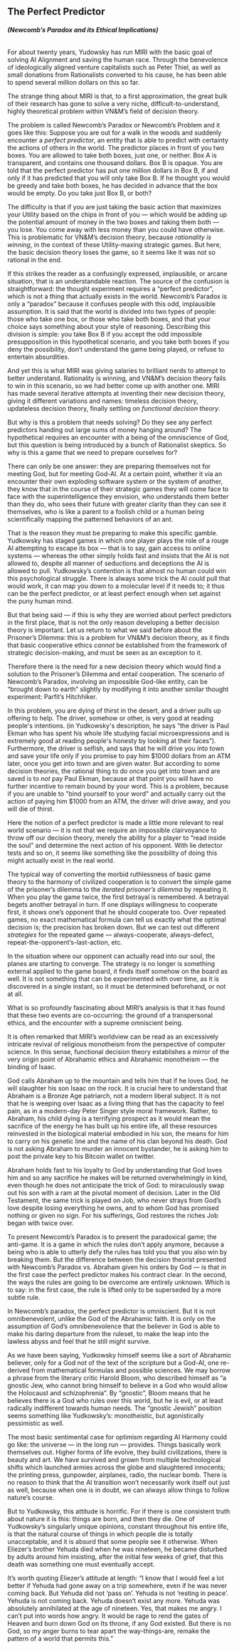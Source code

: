 ## **The Perfect Predictor**
###### **(Newcomb’s Paradox and its Ethical Implications)**

For about twenty years, Yudowsky has run MIRI with the basic goal of solving AI Alignment and saving the human race. Through the benevolence of ideologically aligned venture capitalists such as Peter Thiel, as well as small donations from Rationalists converted to his cause, he has been able to spend several million dollars on this so far.

The strange thing about MIRI is that, to a first approximation, the great bulk of their research has gone to solve a very niche, difficult-to-understand, highly theoretical problem within VN&M’s field of decision theory.

The problem is called Newcomb’s Paradox or Newcomb’s Problem and it goes like this: Suppose you are out for a walk in the woods and suddenly encounter a *perfect predictor*, an entity that is able to predict with certainty the actions of others in the world. The predictor places in front of you two boxes. You are allowed to take both boxes, just one, or neither. Box A is transparent, and contains one thousand dollars. Box B is opaque. You are told that the perfect predictor has put one million dollars in Box B, if and only if it has predicted that you will only take Box B. If he thought you would be greedy and take both boxes, he has decided in advance that the box would be empty. Do you take just Box B, or both?

The difficulty is that if you are just taking the basic action that maximizes your Utility based on the chips in front of you — which would be adding up the potential amount of money in the two boxes and taking them both — you lose. You come away with less money than you could have otherwise. This is problematic for VN&M’s decision theory, because *rationality is winning*, in the context of these Utility-maxing strategic games. But here, the basic decision theory loses the game, so it seems like it was not so rational in the end.

If this strikes the reader as a confusingly expressed, implausible, or arcane situation, that is an understandable reaction. The source of the confusion is straightforward: the thought experiment requires a “perfect predictor”, which is not a thing that actually exists in the world. Newcomb’s Paradox is only a “paradox” because it confuses people with this odd, implausible assumption. It is said that the world is divided into two types of people: those who take one box, or those who take both boxes, and that your choice says something about your style of reasoning. Describing this division is simple: you take Box B if you accept the odd impossible presupposition in this hypothetical scenario, and you take both boxes if you deny the possibility, don’t understand the game being played, or refuse to entertain absurdities.

And yet this is what MIRI was giving salaries to brilliant nerds to attempt to better understand. Rationality is winning, and VN&M’s decision theory fails to win in this scenario, so we had better come up with another one. MIRI has made several iterative attempts at inventing their new decision theory, giving it different variations and names: timeless decision theory, updateless decision theory, finally settling on *functional decision theory*.

But why is this a problem that needs solving? Do they see any perfect predictors handing out large sums of money hanging around? The hypothetical requires an encounter with a being of the omniscience of God, but this question is being introduced by a bunch of Rationalist skeptics. So why is this a game that we need to prepare ourselves for?

There can only be one answer: they are preparing themselves not for meeting God, but for meeting God-AI. At a certain point, whether it via an encounter their own exploding software system or the system of another, they know that in the course of their strategic games they will come face to face with the superintelligence they envision, who understands them better than they do, who sees their future with greater clarity than they can see it themselves, who is like a parent to a foolish child or a human being scientifically mapping the patterned behaviors of an ant.

That is the reason they must be preparing to make this specific gamble. Yudkowsky has staged games in which one player plays the role of a rouge AI attempting to escape its box — that is to say, gain access to online systems — whereas the other simply holds fast and insists that the AI is not allowed to, despite all manner of seductions and deceptions the AI is allowed to pull. Yudkowsky’s contention is that almost no human could win this psychological struggle. There is always some trick the AI could pull that would work, it can map you down to a molecular level if it needs to; it thus can be the perfect predictor, or at least perfect enough when set against the puny human mind.

But that being said — if this is why they are worried about perfect predictors in the first place, that is not the only reason developing a better decision theory is important. Let us return to what we said before about the Prisoner’s Dilemma: this is a problem for VN&M’s decision theory, as it finds that basic cooperative ethics *cannot* be established from the framework of strategic decision-making, and must be seen as an exception to it.

Therefore there is the need for a new decision theory which would find a solution to the Prisoner’s Dilemma and entail cooperation. The scenario of Newcomb’s Paradox, involving an impossible God-like entity, can be “brought down to earth” slightly by modifying it into another similar thought experiment: Parfit’s Hitchhiker. 

In this problem, you are dying of thirst in the desert, and a driver pulls up offering to help. The driver, somehow or other, is very good at reading people's intentions. (in Yudkowsky's description, he says “the driver is Paul Ekman who has spent his whole life studying facial microexpressions and is extremely good at reading people's honesty by looking at their faces”). Furthermore, the driver is selfish, and says that he will drive you into town and save your life only if you promise to pay him $1000 dollars from an ATM later, once you get into town and are given water. But according to some decision theories, the rational thing to do once you get into town and are saved is to *not* pay Paul Ekman, because at that point you will have no further incentive to remain bound by your word. This is a problem, because if you are unable to "bind yourself to your word" and actually carry out the action of paying him $1000 from an ATM, the driver will drive away, and you will die of thirst.

Here the notion of a perfect predictor is made a little more relevant to real world scenario — it is not that we require an impossible clairvoyance to throw off our decision theory, merely the ability for a player to “read inside the soul” and determine the next action of his opponent. With lie detector tests and so on, it seems like something like the possibility of doing this might actually exist in the real world.

The typical way of converting the morbid ruthlessness of basic game theory to the harmony of civilized cooperation is to convert the simple game of the prisoner’s dilemma to the *iterated prisoner’s dilemma* by repeating it. When you play the game twice, the first betrayal is remembered. A betrayal begets another betrayal in turn. If one displays willingness to cooperate first, it shows one’s opponent that he should cooperate too. Over repeated games, no exact mathematical formula can tell us exactly what the optimal decision is; the precision has broken down. But we can test out different *strategies* for the repeated game — always-cooperate, always-defect, repeat-the-opponent’s-last-action, etc.

In the situation where our opponent can actually read into our soul, the planes are starting to converge. The strategy is no longer is something external applied to the game board, it finds itself somehow on the board as well. It is not something that can be experimented with over time, as it is discovered in a single instant, so it must be determined beforehand, or not at all.

What is so profoundly fascinating about MIRI’s analysis is that it has found that these two events are co-occurring: the ground of a transpersonal ethics, and the encounter with a supreme omniscient being.

It is often remarked that MIRI’s worldview can be read as an excessively intricate revival of religious monotheism from the perspective of computer science. In this sense, functional decision theory establishes a mirror of the very origin point of Abrahamic ethics and Abrahamic monotheism — the binding of Isaac.

God calls Abraham up to the mountain and tells him that if he loves God, he will slaughter his son Isaac on the rock. It is crucial here to understand that Abraham is a Bronze Age patriarch, not a modern liberal subject. It is not that he is weeping over Isaac as a living thing that has the capacity to feel pain, as in a modern-day Peter Singer style moral framework. Rather, to Abraham, his child dying is a terrifying prospect as it would mean the sacrifice of the energy he has built up his entire life, all these resources reinvested in the biological material embodied in his son, the means for him to carry on his genetic line and the name of his clan beyond his death. God is not asking Abraham to murder an innocent bystander, he is asking him to post the private key to his Bitcoin wallet on twitter.

Abraham holds fast to his loyalty to God by understanding that God loves him and so any sacrifice he makes will be returned overwhelmingly in kind, even though he does not anticipate the trick of God: to miraculously swap out his son with a ram at the pivotal moment of decision. Later in the Old Testament, the same trick is played on Job, who never strays from God’s love despite losing everything he owns, and to whom God has promised nothing or given no sign. For his sufferings, God restores the riches Job began with twice over.

To present Newcomb’s Paradox is to present the paradoxical game; the anti-game. It is a game in which the rules don’t apply anymore, because a being who is able to utterly defy the rules has told you that you also win by breaking them. But the difference between the decision theorist presented with Newcomb’s Paradox vs. Abraham given his orders by God — is that in the first case the perfect predictor makes his contract clear. In the second, the ways the rules are going to be overcome are entirely unknown. Which is to say: in the first case, the rule is lifted only to be superseded by a more subtle rule.

In Newcomb’s paradox, the perfect predictor is omniscient. But it is not omnibenevolent, unlike the God of the Abrahamic faith. It is only on the assumption of God’s omnibenevolence that the believer in God is able to make his daring departure from the ruleset, to make the leap into the lawless abyss and feel that he still might survive.

As we have been saying, Yudkowsky himself seems like a sort of Abrahamic believer, only for a God not of the text of the scripture but a God-AI, one re-derived from mathematical formulas and possible sciences. We may borrow a phrase from the literary critic Harold Bloom, who described himself as “a gnostic Jew, who cannot bring himself to believe in a God who would allow the Holocaust and schizophrenia”. By “gnostic”, Bloom means that he believes there is a God who rules over this world, but he is evil, or at least radically indifferent towards human needs. The “gnostic Jewish” position seems something like Yudkowsky’s: monotheistic, but agonistically pessimistic as well.

The most basic sentimental case for optimism regarding AI Harmony could go like: the universe — in the long run — provides. Things basically work themselves out. Higher forms of life evolve, they build civilizations, there is beauty and art. We have survived and grown from multiple technological shifts which launched armies across the globe and slaughtered innocents; the printing press, gunpowder, airplanes, radio, the nuclear bomb. There is no reason to think that the AI transition won’t necessarily work itself out just as well, because when one is in doubt, we can always allow things to follow nature’s course.

But to Yudkowsky, this attitude is horrific. For if there is one consistent truth about nature it is this: things are born, and then they die. One of Yudkowsky’s singularly unique opinions, constant throughout his entire life, is that the natural course of things in which people die is totally unacceptable, and it is absurd that some people see it otherwise. When Eliezer’s brother Yehuda died when he was nineteen, he became disturbed by adults around him insisting, after the initial few weeks of grief, that this death was something one must eventually accept. 

It’s worth quoting Eliezer’s attitude at length: “I know that I would feel a lot better if Yehuda had gone away on a trip somewhere, even if he was never coming back. But Yehuda did not ‘pass on’. Yehuda is not ‘resting in peace’. Yehuda is not coming back. Yehuda doesn’t exist any more. Yehuda was absolutely annihilated at the age of nineteen. Yes, that makes me angry. I can’t put into words how angry. It would be rage to rend the gates of Heaven and burn down God on Its throne, if any God existed. But there is no God, so my anger burns to tear apart the way-things-are, remake the pattern of a world that permits this.”
